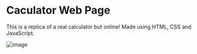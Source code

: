 # Caculator Web Page

This is a replica of a real calculator but online! Made using HTML, CSS and JavaScript.

![image](https://github.com/Barbyie/javascript-calculator/assets/68784417/9747ae55-670f-4fb5-8278-0230365cf440)


